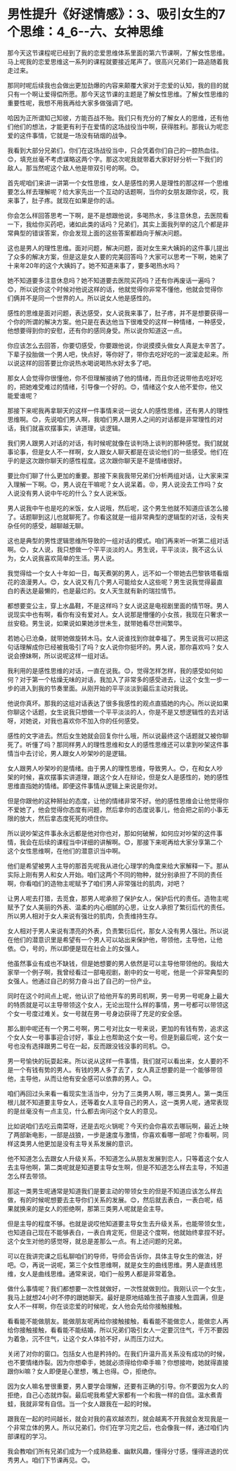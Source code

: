 # 男性提升《好逑情感》：3、吸引女生的7个思维：4_6--六、女神思维

那今天这节课程呢已经到了我的恋爱思维体系里面的第六节课啊，了解女性思维。马上呢我的恋爱思维这一系列的课程就要接近尾声了。很高兴兄弟们一路追随着我走过来。

那同时呢后续我也会做出更加劲爆的内容来颠覆大家对于恋爱的认知，我的目的就只有一个啊让爱得偿所愿。那今天这节课的主题是了解女性思维。了解女性思维的重要性呢，我想不用我再给大家多做强调了吧。

哈因为正所谓知己知彼，方能百战不殆。我们只有充分的了解女人的思维，还有他们他们的想法，才能更有利于在爱情的这场战役当中啊，获得胜利。那我认为呢恋爱的这件事情，它就是一场没有硝烟的战争。

我看到大部分兄弟们，你们在这场战役当中，只会凭着你们自己的一腔热血往。😊，填充丝毫不考虑谋略这两个字。那这次呢我就带着大家好好分析一下我们的敌人。那当然呢这个敌人他是带双引号的啊。😊。

首先呢咱们来讲一讲第一个女性思维，女人是感性的男人是理性的那这样一个思维要怎么样去理解呢？给大家先出一个互动的话题啊，当你的女朋友跟你说，哎，我来事了，肚子疼。就现在如果是你的话。

你会怎么样回答思考一下啊，是不是想跟他说，多喝热水，多注意休息，去医院看一下，我给你买药吧，诸如此类的话吗？兄弟们，其实上面我列举的这几个都是非常典型的错误答案，你会发现上面的这些答案都趋向于解决问题。

这也是男人的理性思维。面对问题，解决问题，面对女生来大姨妈的这件事儿提出了众多的解决方案，但是这是女人要的完美回答吗？大家可以思考一下啊，她来了十来年20年的这个大姨妈了。她不知道来事了，要多喝热水吗？

她不知道要多注意休息吗？她不知道要去医院买药吗？还有你再废话一遍吗？😊，所以说你这个时候对他说这样的话，他就觉得你非常不懂他，他就会觉得你们俩并不是同一个世界的人。所以说女人他是感性的。

感性的思维是面对问题，表达感受，女人说我来事了，肚子疼，并不是想要获得一个你的所谓的解决方案。他只是在表达他当下很难受的这样一种情绪，一种感受，他想要得到你的安慰，还有你的感同身受。所以说你知道这一点。

你应该怎么去回答，你要切感受，你要跟他说，你说摸摸头做女人真是太辛苦了。下辈子投胎做一个男人吧，快点好，等你好了，带你去吃好吃的一波溜走起来。所以说这样的回答要比你说热水喝说喝热水好太多了吧。

那女人会觉得你很懂他，你不但理解接纳了他的情绪，而且你还说带他去吃好吃的，把她难受难过的情绪，引导像一个好的。😊，情绪这个女人他不爱你，他又能爱谁呢？

那接下来呢我再拿聊天的这样一件事情来说一说女人的感性思维，还有男人的理性思维啊。😊，先说咱们男人啊，我咱们男人跟男人之间的对话都是非常理性的对话，我们就喜欢摆事实，讲道理，谈逻辑。

我们男人跟男人对话的对话，有时候呢就像在谈判场上谈判的那种感觉。我们就就事论事，但是女人不一样啊，女人跟女人聊天都是在谈论他们的一些感受。他们在乎的是这次跟你聊天的感性程度。这次跟你聊天是不是情绪很好。

要比你们聊了什么更加的重要。那接下来我我带兄弟们分析两组对话，让大家来深入理解一下啊。😊，男人说在干嘛呢？女人说呆着。😡，男人说没去工作吗？女人说没有男人说中午吃的什么？女人说米饭。

男人说我中午也是吃的米饭，女人说哦，然后呢，这个男生他就不知道应该怎么接了。话题聊到这儿也就聊死了。你看这就是一组非常典型的逻辑型的对话，没有夹杂任何的感受，越聊越无聊。

这也是典型的男性逻辑思维所导致的一组对话的模式。咱们再来听一听第二组对话啊。😊，女人说，我只想做一个平平淡淡的人。男生说，平平淡淡，我不这么认为，女人说我喜欢简单的生活。男人说。

我觉得给一个女人十年如一日，每天煮粥的男人，远不如一个带她去巴黎铁塔看烟花的浪漫男人。😊，女人说又有几个男人可能给女人这些呢？男生说我觉得最直白的表达是最懒的，也是最烂的。女人天生就有新的瑞拉情节。

都想要变公主，穿上水晶鞋，不是这样吗？女人说这是电视剧里面的情节呀。男人说现实中也有啊，看你有没有爱对人。女人说那是懵懂的小女孩，我现在只奢求一丝安稳。男生说，如果说如果她涉世未生，就带她看尽世间繁华。

若她心已沧桑，就带她做旋转木马。女人说谁找到你就幸福了。男生说我可以把这句话理解成你已经被我吸引了吗？女人说你你挺坏的。男人说，那你喜欢吗？女人说会撩妹啊，所以说呢这样一组对话。

我利用的是感性思维的对话，一直在说我。😊，觉得怎样怎样，我的感受如何如何？对于第一个枯燥无味的对话，我加入了非常多的感受进去，让这个女生一步一步的进入到我的节奏里面。从刚开始的平平淡淡到最后主动对我说。

他说你真坏。那我的这组对话表达了很多我感性的观点直插她的内心。所以说如果你聊这个话题，女生说我只想做一个平平淡淡的人，你是不是又想逻辑性的去对话呀，对她说，对我也喜欢你不加入你的任何感受。

感性的文字进去。然后女生她就会回复你什么哦，所以说最终这个话题就又被你聊死了。听懂了吗？那同样男人的理性思维和女人的感性思维还可以拿到吵架这件事情当中去讨论，男人跟女人吵架吵的是逻辑。

女人跟男人吵架吵的是情绪。由于男人的理性思维，导致男人。😊，在和女人吵架的时候，喜欢摆事实讲道理，跟这个女人在辩论，但是女人是感性的，她的感性思维直指她的情绪。即便这件事情从逻辑上来说是你对。

但是你跟他的这种掰扯的态度，让他的情绪非常不好。他的感性思维会让他觉得你不爱她了，他会觉得你态度有问题，然后拿你的态度说事儿，他会把之前的小事无限的放大，然后拿态度死死的喷住你。

所以说吵架这件事永永远都是他对你也对，那如何破解，如何应对吵架的这件事情，我会在后续的课程当中详细的讲解啊。😊，那接下来呢再给大家分享第二个这个女性思维啊，在他们的潜意识当中啊。

他们是希望被男人主导的那首先呢我从进化心理学的角度来给大家解释一下。那从实际上刚有男人和女人开始。咱们这两个不同的物种，就分别承担了不同的责任啊，你看咱们的造物主呢赋予了咱们男人非常强壮的肌肉，对吧？

让男人呢去打猎，去觅食，那男人呢承担了保护女人，保护后代的责任。造物主呢赋予了女人美丽的外表、温柔的内心细腻的心思，让女人承担了繁衍后代的责任。所以男人相对于女人来说有强壮的肌肉，负责维持生存。

女人相对于男人来说有漂亮的外表，负责繁衍后代，那女人没有男人强壮。所以说在他们的潜意识里是希望有一个男人可以站出来保护他，带领他，主导他，让他依。😊，号的，所以即便是现在社会上的女强人。

他虽然事业有成也不缺钱，但是她想要的男人依然是可以主导他带领他的。我给大家举一个例子啊，我曾经看过一部电视剧，剧中的女一号呢，他是一个非常典型的女强人。他通过自己的努力奋斗出了自己的一份产业。

同时在这个时间点上呢，他认识了给他开车的男司机啊，男一号男一号呢身上最大的特质就是可以主导带领这个女人，无论出现什么样的事情，男一号都可以带领这个女一号度过难关。女一号就在男一号身边获得了充足的安全感。

那么剧中呢还有一个男二号啊，男二号对比女一号来说，更加的有钱有势，追求这个女人女一号事事迎合讨好，事业上也帮助这个女一号。但是到最后呢，这个女一号也没有选择跟男二号在一起，反而跟没钱没事的司机。😊。

男一号愉快的玩耍起来。所以说从这样一件事情，我们就可以看出来，女人要的不是一个有钱有势的男人。有钱的男人多了去了，女人真正想要的是一个能够带领他，主导他，从而让他有安全感可以依靠的男人。😊。

咱们再回过头来看一看现实生活当中，分为了三类男人啊，哪三类男人。第一类压根儿就不知道要主导女人，还等着女人主导自己的男人，这一类男人呢，通常表现的是丝毫没有一点主见，什么都去询问这个女人的意见。

比如说咱们去吃云南菜呀，还是去吃火锅呢？今天约会你喜欢去哪玩啊，最近上映了两部新电影，一部是战狼，一步是速度与激情，你喜欢看哪一部呢？你看啊，同样这类男人他更加是没有主导关系发展的意识。

他不知道怎么去跟女人升级关系，不知道怎么从朋友发展到恋人，只等着这个女人去主导他啊，第二类呢就是知道要主导女生啊，但是不知道怎么样去主导，不知道怎么样去带领。

那这一类男生呢通常是知道我们是要主动的带领女生的但是不知道应该怎么样去做，有的时候呢想要去主导你们关系的发展。😊，然后就去表白，一表白呢，结果就换来的是女人的拒绝啊，那第三类男人呢就是会主导。

但是主导的程度不够。也就是说哎他知道要主导女生去升级关系，也能带领女生，也知道自己现在不能够表白，一表白肯定死，但是这个度啊，他就始终拿捏不好。这个女生对他的感觉呀，就总是差那么一点。有上述问题的兄弟。

可以在我讲完课之后私聊咱们的导师，导师会告诉你，具体主导女生的做法，好吧。😊，再说一说呢，第三个女性思维啊，就是女生的曲线思维。男人是直线思维，女人是曲线思维。通常来说，咱们一般男人都是非常着急。

做什么事情呢？我们都想要一次性就做好，一次性就做到位。我刚认识一个女生，我马上就想24小时不停的跟她聊天。最好是原地结婚生孩子直接人生圆满，但是女人不一样啊，你在谈恋爱的时候呢，女人他会先给你接触接触。

看看能不能做朋友。能做朋友呢再给你接触接触，看看能不能做恋人，能做恋人再给你接触接触，看看能不能结婚，所以兄弟们吸引女人一定要沉住气，千万不要因为着急，沉不住气，让这个女人体验不好，从而压力过大。

关闭了对你的窗口。包括女人也是矜持的。在我们升温升高关系没有成功的时候，也不要情绪炸裂。因为你想牵手，她就必须得给你牵手嘛？你想接吻，她就得直接跟你ki嘛？女人即便是心里想，嘴上也得。😊，拒绝你。

因为女人嘛名誉很重要，男人要学会理解，还要有正确的引导。你不要因为女人的拒绝，自己心态就炸裂。最后呢我希望大家都有一个和我一样的自信。温水煮青蛙，我就非常有自信。当一个女人跟我在一起的时候。

跟我在一起的时间越长，就会对我的喜欢越浓烈，就会越离不开我就会发现我是一个非常立体的男人。所以兄弟们，你们在学习完之后，也会像我一样，通过咱们内部课程的学习。

我会教咱们所有兄弟们成为一个成熟稳重、幽默风趣，懂得分寸感，懂得进退的优秀男人。咱们下节课再见。😊。